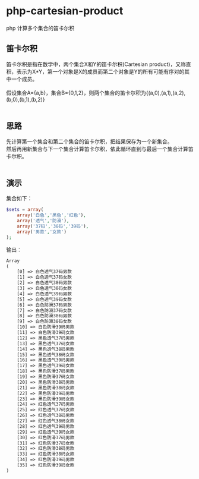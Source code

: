 # php-cartesian-product
php 计算多个集合的笛卡尔积

## 笛卡尔积
笛卡尔积是指在数学中，两个集合X和Y的笛卡尔积(Cartesian product)，又称直积，表示为X*Y，第一个对象是X的成员而第二个对象是Y的所有可能有序对的其中一个成员。<br><br>
假设集合A={a,b}，集合B={0,1,2}，则两个集合的笛卡尔积为{(a,0),(a,1),(a,2),(b,0),(b,1),(b,2)}<br><br>

## 思路
先计算第一个集合和第二个集合的笛卡尔积，把结果保存为一个新集合。<br>
然后再用新集合与下一个集合计算笛卡尔积，依此循环直到与最后一个集合计算笛卡尔积。<br><br>

## 演示
集合如下：

```php
$sets = array(
    array('白色','黑色','红色'),
    array('透气','防滑'),
    array('37码','38码','39码'),
    array('男款','女款')
);
```

输出：

```txt
Array
(
    [0] => 白色透气37码男款
    [1] => 白色透气37码女款
    [2] => 白色透气38码男款
    [3] => 白色透气38码女款
    [4] => 白色透气39码男款
    [5] => 白色透气39码女款
    [6] => 白色防滑37码男款
    [7] => 白色防滑37码女款
    [8] => 白色防滑38码男款
    [9] => 白色防滑38码女款
    [10] => 白色防滑39码男款
    [11] => 白色防滑39码女款
    [12] => 黑色透气37码男款
    [13] => 黑色透气37码女款
    [14] => 黑色透气38码男款
    [15] => 黑色透气38码女款
    [16] => 黑色透气39码男款
    [17] => 黑色透气39码女款
    [18] => 黑色防滑37码男款
    [19] => 黑色防滑37码女款
    [20] => 黑色防滑38码男款
    [21] => 黑色防滑38码女款
    [22] => 黑色防滑39码男款
    [23] => 黑色防滑39码女款
    [24] => 红色透气37码男款
    [25] => 红色透气37码女款
    [26] => 红色透气38码男款
    [27] => 红色透气38码女款
    [28] => 红色透气39码男款
    [29] => 红色透气39码女款
    [30] => 红色防滑37码男款
    [31] => 红色防滑37码女款
    [32] => 红色防滑38码男款
    [33] => 红色防滑38码女款
    [34] => 红色防滑39码男款
    [35] => 红色防滑39码女款
)
```
